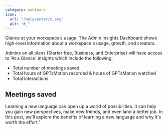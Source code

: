 ```yaml
---
category: webinars
icon:
  url: "/helpcenter/8.svg"
  alt: "#_"
---
```

Glance at your workspace’s usage.
The Admin Insights Dashboard shows high-level information about a workspace's usage, growth, and creators.

Admins on all plans (Starter free, Business, and Enterprise) will have access to 'At a Glance' insights which include the following:
*   Total number of meetings saved
*   Total hours of GPTsMotion recorded & hours of GPTsMotion watched
*   Total interactions

## Meetings saved

Learning a new language can open up a world of possibilities. It can help you gain new perspectives, make new friends, and even land a better job. In this post, we'll explore the benefits of learning a new language and why it's worth the effort."